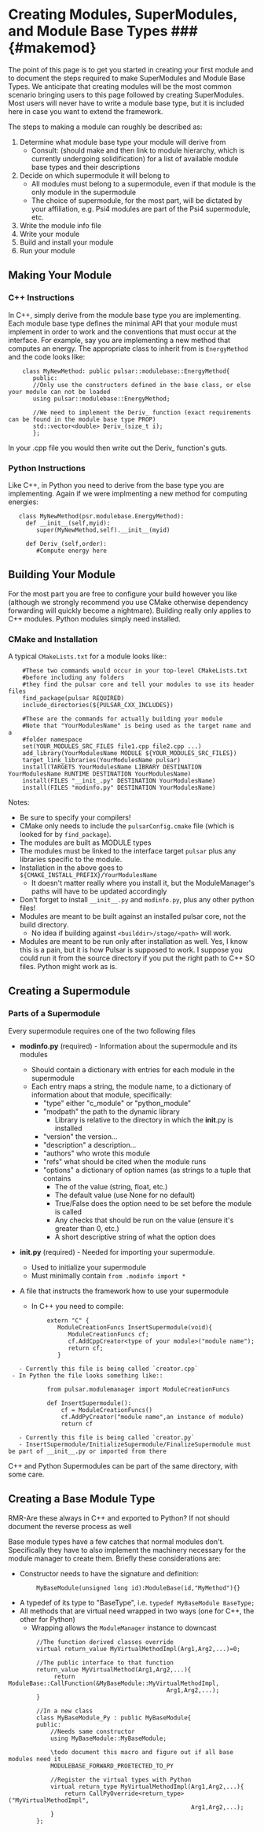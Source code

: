 # Creating Modules, SuperModules, and Module Base Types ###         {#makemod}

The point of this page is to get you started in creating your first module and 
to document the steps required to make SuperModules and Module Base Types.  We 
anticipate that creating modules will be the most common scenario bringing users to this page followed by creating SuperModules.  Most users will never have to write a module base type, but it is included here in case you want to extend the framework.  

The steps to making a module can roughly be described as:

1. Determine what module base type your module will derive from
   - Consult: (should make and then link to module hierarchy, which is currently undergoing solidification) for a list of available module base types and their descriptions
2. Decide on which supermodule it will belong to
   - All modules must belong to a supermodule, even if that module is the only module in the supermodule
   - The choice of supermodule, for the most part, will be dictated by your affiliation, e.g. Psi4 modules are part  of the Psi4 supermodule, etc. 
3. Write the module info file
4. Write your module
5. Build and install your module
6. Run your module

## Making Your Module ###

### C++ Instructions ###

In C++, simply derive from the module base type you are implementing.  Each module base type defines the minimal API that your module must implement in order to work and the conventions that must occur at the interface.  For example,
say you are implementing a new method that computes an energy.  The appropriate class to inherit from is `EnergyMethod` and the code looks like:

~~~{.cpp}
    class MyNewMethod: public pulsar::modulebase::EnergyMethod{
       public:
       //Only use the constructors defined in the base class, or else your module can not be loaded
       using pulsar::modulebase::EnergyMethod;
       
       //We need to implement the Deriv_ function (exact requirements can be found in the module base type PROP)
       std::vector<double> Deriv_(size_t i);
       };
~~~

In your .cpp file you would then write out the Deriv_ function's guts.

### Python Instructions ###
Like C++, in Python you need to derive from the base type you are implementing.  Again if we were implmenting a new method for computing energies:

~~~{.py}
   class MyNewMethod(psr.modulebase.EnergyMethod):
     def __init__(self,myid):
        super(MyNewMethod,self).__init__(myid)

     def Deriv_(self,order):
        #Compute energy here
~~~

## Building Your Module ###
For the most part you are free to configure your build however you like (although we strongly recommend you use CMake otherwise dependency forwarding will quickly become a nightmare).  Building really only applies to C++ modules.  Python modules simply need installed.

### CMake and Installation ###

A typical `CMakeLists.txt` for a module looks like::

~~~{.sh}
    #These two commands would occur in your top-level CMakeLists.txt 
    #before including any folders
    #they find the pulsar core and tell your modules to use its header files
    find_package(pulsar REQUIRED)
    include_directories(${PULSAR_CXX_INCLUDES})

    #These are the commands for actually building your module
    #Note that "YourModulesName" is being used as the target name and a 
    #folder namespace
    set(YOUR_MODULES_SRC_FILES file1.cpp file2.cpp ...)
    add_library(YourModulesName MODULE ${YOUR_MODULES_SRC_FILES})
    target_link_libraries(YourModulesName pulsar)
    install(TARGETS YourModulesName LIBRARY DESTINATION YourModulesName RUNTIME DESTINATION YourModulesName)
    install(FILES "__init_.py" DESTINATION YourModulesName)
    install(FILES "modinfo.py" DESTINATION YourModulesName)
~~~

Notes:
- Be sure to specify your compilers!
- CMake only needs to include the `pulsarConfig.cmake` file (which is looked for by `find_package`). 
- The modules are built as MODULE types
- The modules must be linked to the interface target `pulsar` plus any libraries specific to the module.
- Installation in the above goes to `${CMAKE_INSTALL_PREFIX}/YourModulesName`
  - It doesn't matter really where you install it, but the ModuleManager's paths will have to be updated accordingly 
- Don't forget to install `__init__.py` and `modinfo.py`, plus any other python files!
- Modules are meant to be built against an installed pulsar core, not the build directory. 
  - No idea if building against `<builddir>/stage/<path>` will work.
- Modules are meant to be run only after installation as well. Yes, I know this is a pain, but it is how Pulsar is supposed to work. I suppose you could run it from the source directory if you put the right path to C++ SO files. Python might work as is.

## Creating a Supermodule ##

### Parts of a Supermodule ##

Every supermodule requires one of the two following files

  - **modinfo.py** (required) - Information about the supermodule and its modules
     - Should contain a dictionary with entries for each module in the supermodule
     - Each entry maps a string, the module name, to a dictionary of information about that module, specifically:
       - "type" either "c_module" or "python_module"
       - "modpath" the path to the dynamic library
          - Library is relative to the directory in which the __init__.py is installed
       - "version" the version...
       - "description" a description...
       - "authors" who wrote this module
       - "refs" what should be cited when the module runs
       - "options" a dictionary of option names (as strings to a tuple that contains
          - The of the value (string, float, etc.)
          - The default value (use None for no default)
          - True/False does the option need to be set before the module is called
          - Any checks that should be run on the value (ensure it's greater than 0, etc.)
          - A short descriptive string of what the option does         

  - **__init__.py** (required) - Needed for importing your supermodule. 
     - Used to initialize your supermodule
     - Must minimally contain `from .modinfo import *`
  - A file that instructs the framework how to use your supermodule
     - In C++ you need to compile:

~~~{.cpp}          
           extern "C" {
              ModuleCreationFuncs InsertSupermodule(void){
                 ModuleCreationFuncs cf;
                 cf.AddCppCreator<type of your module>("module name");
                 return cf;
              }
~~~
       - Currently this file is being called `creator.cpp`
     - In Python the file looks something like::

~~~{.py}       
           from pulsar.modulemanager import ModuleCreationFuncs

           def InsertSupermodule():
               cf = ModuleCreationFuncs()
               cf.AddPyCreator("module name",an instance of module)
               return cf
~~~
       
       - Currently this file is being called `creator.py`
       - InsertSupermodule/InitializeSupermodule/FinalizeSupermodule must be part of __init__.py or imported from there

C++ and Python Supermodules can be part of the same directory, with some care.


## Creating a Base Module Type ##

RMR-Are these always in C++ and exported to Python?  If not should document the reverse process as well

Base module types have a few catches that normal modules don't.  Specifically they have to also implement the machinery necessary for the module manager to create them.  Briefly these considerations are:

- Constructor needs to have the signature and definition:

~~~{.cpp}
        MyBaseModule(unsigned long id):ModuleBase(id,"MyMethod"){}
~~~
- A typedef of its type to "BaseType", i.e. `typedef MyBaseModule BaseType;`
- All methods that are virtual need wrapped in two ways (one for C++, the other for Python)
  - Wrapping allows the `ModuleManager` instance to downcast 
~~~{.cpp}
        //The function derived classes override
        virtual return_value MyVirtualMethodImpl(Arg1,Arg2,...)=0;

        //The public interface to that function
        return_value MyVirtualMethod(Arg1,Arg2,...){
             return ModuleBase::CallFunction(&MyBaseModule::MyVirtualMethodImpl,
                                             Arg1,Arg2,...);
        }

        //In a new class
        class MyBaseModule_Py : public MyBaseModule{
        public:
            //Needs same constructor
            using MyBaseModule::MyBaseModule;

            \todo document this macro and figure out if all base modules need it
            MODULEBASE_FORWARD_PROETECTED_TO_PY
         
            //Register the virtual types with Python
            virtual return_type MyVirtualMethodImpl(Arg1,Arg2,...){
                return CallPyOverride<return_type>("MyVirtualMethodImpl",
                                                    Arg1,Arg2,...);
            }
        };
~~~
